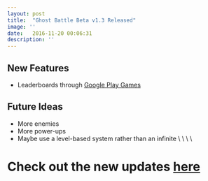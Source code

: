 ```yaml
---
layout: post
title:  "Ghost Battle Beta v1.3 Released"
image: ''
date:   2016-11-20 00:06:31
description: ''
---
```


## New Features

- Leaderboards through [Google Play Games][google-play-leaderboards]

## Future Ideas

- More enemies
- More power-ups
- Maybe use a level-based system rather than an infinite
\\
\\
\\
\\
# Check out the new updates [here][app]

[app]: https://play.google.com/store/apps/details?id=com.anndconsulting.ghostbattle.android
[google-play-leaderboards]: https://play.google.com/store/apps/details?id=com.google.android.play.games
